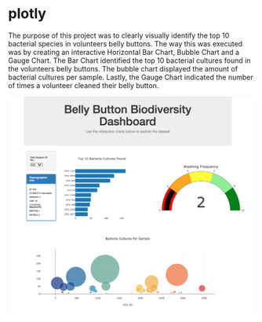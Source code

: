 # plotly

The purpose of this project was to clearly visually identify the top 10 bacterial species in volunteers belly buttons. The way this was executed was by creating an interactive Horizontal Bar Chart, Bubble Chart and a Gauge Chart. The Bar Chart identified  the top 10 bacterial cultures found in the volunteers belly buttons. The bubble chart displayed the amount of bacterial cultures per sample. Lastly, the Gauge Chart indicated the number of times a volunteer cleaned their belly button. 

![alt text](Resources/Belly_Button_Web_Page.png) 
